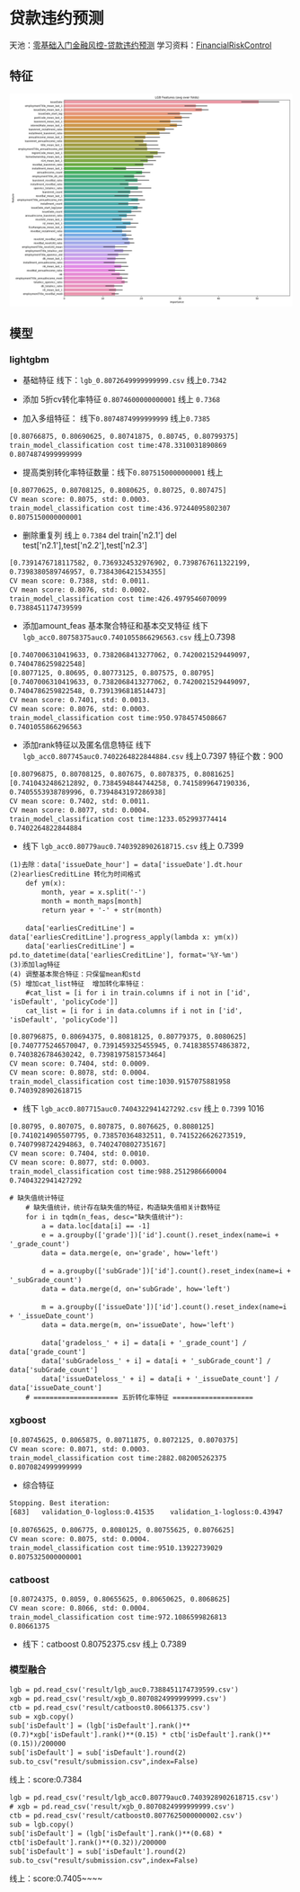 # 贷款违约预测
天池：[零基础入门金融风控-贷款违约预测](https://tianchi.aliyun.com/competition/entrance/531830/forum)
学习资料：[FinancialRiskControl](https://github.com/datawhalechina/team-learning-data-mining/tree/master/FinancialRiskControl)
## 特征
![](others/features_importance.png)
## 模型

### lightgbm

- 基础特征 线下：`lgb_0.8072649999999999.csv` 线上`0.7342`

- 添加 5折cv转化率特征 `0.8074600000000001` 线上 `0.7368`

- 加入多组特征： 线下`0.8074874999999999` 线上`0.7385`
```text
[0.80766875, 0.80690625, 0.80741875, 0.80745, 0.80799375]
train_model_classification cost time:478.3310031890869
0.8074874999999999
```
- 提高类别转化率特征数量：线下`0.8075150000000001` 线上
```text
[0.80770625, 0.80708125, 0.8080625, 0.80725, 0.807475]
CV mean score: 0.8075, std: 0.0003.
train_model_classification cost time:436.97244095802307
0.8075150000000001
```

- 删除重复列 线上 `0.7384` 
del train['n2.1']
del test['n2.1'],test['n2.2'],test['n2.3']
```text
[0.7391476718117582, 0.7369324532976902, 0.7398767611322199, 0.7398380589746957, 0.7384306421534355]
CV mean score: 0.7388, std: 0.0011.
CV mean score: 0.8076, std: 0.0002.
train_model_classification cost time:426.4979546070099
0.7388451174739599
```
- 添加amount_feas 基本聚合特征和基本交叉特征 线下`lgb_acc0.80758375auc0.7401055866296563.csv` 线上0.7398

```text
[0.7407006310419633, 0.7382068413277062, 0.7420021529449097, 0.7404786259822548]
[0.8077125, 0.80695, 0.80773125, 0.807575, 0.80795]
[0.7407006310419633, 0.7382068413277062, 0.7420021529449097, 0.7404786259822548, 0.7391396818514473]
CV mean score: 0.7401, std: 0.0013.
CV mean score: 0.8076, std: 0.0003.
train_model_classification cost time:950.9784574508667
0.7401055866296563
```

- 添加rank特征以及匿名信息特征 线下`lgb_acc0.807745auc0.7402264822844884.csv` 线上0.7397
特征个数：900
```text
[0.80796875, 0.80708125, 0.807675, 0.8078375, 0.8081625]
[0.7410432486212892, 0.7384594844744258, 0.7415899647190336, 0.7405553938789996, 0.7394843197286938]
CV mean score: 0.7402, std: 0.0011.
CV mean score: 0.8077, std: 0.0004.
train_model_classification cost time:1233.052993774414
0.7402264822844884
```
- 线下 `lgb_acc0.80779auc0.7403928902618715.csv` 线上 0.7399
```text
(1)去除：data['issueDate_hour'] = data['issueDate'].dt.hour
(2)earliesCreditLine 转化为时间格式
    def ym(x):
        month, year = x.split('-')
        month = month_maps[month]
        return year + '-' + str(month)

    data['earliesCreditLine'] = data['earliesCreditLine'].progress_apply(lambda x: ym(x))
    data['earliesCreditLine'] = pd.to_datetime(data['earliesCreditLine'], format='%Y-%m')
(3)添加lag特征
(4) 调整基本聚合特征：只保留mean和std
(5) 增加cat_list特征  增加转化率特征：
    #cat_list = [i for i in train.columns if i not in ['id', 'isDefault', 'policyCode']]
    cat_list = [i for i in data.columns if i not in ['id', 'isDefault', 'policyCode']]
```

```text
[0.80796875, 0.80694375, 0.80818125, 0.80779375, 0.8080625]
[0.7407775246570047, 0.7391459325455945, 0.7418385574863872, 0.7403826784630242, 0.7398197581573464]
CV mean score: 0.7404, std: 0.0009.
CV mean score: 0.8078, std: 0.0004.
train_model_classification cost time:1030.9157075881958
0.7403928902618715
```

- 线下 `lgb_acc0.807715auc0.7404322941427292.csv`  线上 `0.7399`
1016 
```text
[0.80795, 0.807075, 0.807875, 0.8076625, 0.8080125]
[0.7410214905507795, 0.738570364832511, 0.7415226626273519, 0.7407998724294863, 0.7402470802735167]
CV mean score: 0.7404, std: 0.0010.
CV mean score: 0.8077, std: 0.0003.
train_model_classification cost time:988.2512986660004
0.7404322941427292
```

```text
# 缺失值统计特征
    # 缺失值统计，统计存在缺失值的特征，构造缺失值相关计数特征
    for i in tqdm(n_feas, desc="缺失值统计"):
        a = data.loc[data[i] == -1]
        e = a.groupby(['grade'])['id'].count().reset_index(name=i + '_grade_count')
        data = data.merge(e, on='grade', how='left')

        d = a.groupby(['subGrade'])['id'].count().reset_index(name=i + '_subGrade_count')
        data = data.merge(d, on='subGrade', how='left')

        m = a.groupby(['issueDate'])['id'].count().reset_index(name=i + '_issueDate_count')
        data = data.merge(m, on='issueDate', how='left')

        data['gradeloss_' + i] = data[i + '_grade_count'] / data['grade_count']
        data['subGradeloss_' + i] = data[i + '_subGrade_count'] / data['subGrade_count']
        data['issueDateloss_' + i] = data[i + '_issueDate_count'] / data['issueDate_count']
    # ===================== 五折转化率特征 ====================
```

### xgboost
```text
[0.80745625, 0.8065875, 0.80711875, 0.8072125, 0.8070375]
CV mean score: 0.8071, std: 0.0003.
train_model_classification cost time:2882.082005262375
0.8070824999999999
```
- 综合特征
```text
Stopping. Best iteration:
[683]	validation_0-logloss:0.41535	validation_1-logloss:0.43947

[0.80765625, 0.806775, 0.8080125, 0.80755625, 0.8076625]
CV mean score: 0.8075, std: 0.0004.
train_model_classification cost time:9510.13922739029
0.8075325000000001
```
### catboost
```text
[0.80724375, 0.8059, 0.80655625, 0.80650625, 0.8068625]
CV mean score: 0.8066, std: 0.0004.
train_model_classification cost time:972.1086599826813
0.80661375
```
- 线下：catboost 0.80752375.csv 线上 0.7389

### 模型融合
```text
lgb = pd.read_csv('result/lgb_auc0.7388451174739599.csv')
xgb = pd.read_csv('result/xgb_0.8070824999999999.csv')
ctb = pd.read_csv('result/catboost0.80661375.csv')
sub = xgb.copy()
sub['isDefault'] = (lgb['isDefault'].rank()**(0.7)*xgb['isDefault'].rank()**(0.15) * ctb['isDefault'].rank()**(0.15))/200000
sub['isDefault'] = sub['isDefault'].round(2)
sub.to_csv("result/submission.csv",index=False)
```
线上：score:0.7384

```text
lgb = pd.read_csv('result/lgb_acc0.80779auc0.7403928902618715.csv')
# xgb = pd.read_csv('result/xgb_0.8070824999999999.csv')
ctb = pd.read_csv('result/catboost0.8077625000000002.csv')
sub = lgb.copy()
sub['isDefault'] = (lgb['isDefault'].rank()**(0.68) * ctb['isDefault'].rank()**(0.32))/200000
sub['isDefault'] = sub['isDefault'].round(2)
sub.to_csv("result/submission.csv",index=False)
```
线上：score:0.7405~~~~
